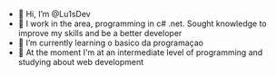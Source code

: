 - 👋 Hi, I’m @Lu1sDev
- 👀 I work in the area, programming in c# .net. Sought knowledge to improve my skills and be a better developer
- 🌱 I’m currently learning o basico da programaçao
- 💞 At the moment I'm at an intermediate level of programming and studying about web development


<!---
Lu1sDev/Lu1sDev is a ✨ special ✨ repository because its `README.md` (this file) appears on your GitHub profile.
You can click the Preview link to take a look at your changes.
--->
